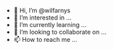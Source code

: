 - 👋 Hi, I’m @wilfarnys
- 👀 I’m interested in ...
- 🌱 I’m currently learning ...
- 💞️ I’m looking to collaborate on ...
- 📫 How to reach me ...

<!---
wilfarnys/wilfarnys is a ✨ special ✨ repository because its `README.md` (this file) appears on your GitHub profile.
You can click the Preview link to take a look at your changes.
--->
